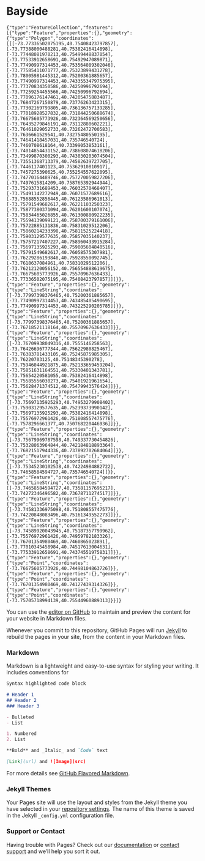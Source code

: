 # Bayside

```
{"type":"FeatureCollection","features":[{"type":"Feature","properties":{},"geometry":{"type":"Polygon","coordinates":[[[-73.77336502075195,40.75408423797857],[-73.77388000488281,40.75382416414898],[-73.77448081970213,40.75499448837054],[-73.77533912658691,40.75492947089871],[-73.77490997314453,40.753564089302046],[-73.77585411071777,40.75323899431278],[-73.78005981445312,40.75200361885657],[-73.77490997314453,40.743355347975395],[-73.77370834350586,40.74250996792694],[-73.77259254455566,40.74250996792694],[-73.77096176147461,40.74205475883487],[-73.76847267150879,40.73776263423315],[-73.77302169799805,40.736136757139285],[-73.77018928527832,40.731844250688674],[-73.76675605773926,40.732364569250656],[-73.76435279846191,40.73112880602221],[-73.76461029052733,40.73262472700583],[-73.7636661529541,40.73275480550195],[-73.74641418457031,40.735746540724],[-73.7460708618164,40.73399053853161],[-73.74014854431152,40.738608074618206],[-73.73499870300293,40.743030203074504],[-73.73551368713379,40.74582639727705],[-73.7446117401123,40.75362910810917],[-73.7457275390625,40.755254557622095],[-73.74770164489746,40.757270059827206],[-73.7497615814209,40.758765392944944],[-73.75293731689453,40.76032570468407],[-73.75491142272949,40.76071577689616],[-73.75688552856445,40.76123586961813],[-73.75791549682617,40.76221103250323],[-73.75877380371094,40.76201600107074],[-73.75834465026855,40.761300880922235],[-73.75594139099121,40.758700379161006],[-73.75722885131836,40.75831029512206],[-73.75860214233398,40.75811525224418],[-73.75903129577635,40.75857035140237],[-73.75757217407227,40.758960433915284],[-73.75697135925293,40.759805604840516],[-73.75791549682617,40.76058575307981],[-73.76229286193848,40.75928550092745],[-73.7618637084961,40.75831029512206],[-73.76212120056152,40.756554888619675],[-73.76675605773926,40.75570967636433],[-73.77336502075195,40.75408423797857]]]}},{"type":"Feature","properties":{},"geometry":{"type":"LineString","coordinates":[[-73.77997398376465,40.75200361885657],[-73.77490997314453,40.743485405490695],[-73.77490997314453,40.743225290205785]]}},{"type":"Feature","properties":{},"geometry":{"type":"LineString","coordinates":[[-73.77997398376465,40.75200361885657],[-73.76718521118164,40.75570967636433]]}},{"type":"Feature","properties":{},"geometry":{"type":"LineString","coordinates":[[-73.76709938049316,40.7555146258563],[-73.76426696777344,40.75622980825467],[-73.76383781433105,40.75245875985305],[-73.76220703125,40.75148345390278],[-73.75946044921875,40.752133659459204],[-73.75851631164551,40.75330401343781],[-73.75654220581055,40.75382416414898],[-73.75585556030273,40.75401921961654],[-73.75628471374512,40.75479943576424]]}},{"type":"Feature","properties":{},"geometry":{"type":"LineString","coordinates":[[-73.75697135925293,40.74953279908402],[-73.75903129577635,40.75239373990142],[-73.75697135925293,40.75382416414898],[-73.75576972961426,40.751808557475776],[-73.7578296661377,40.750768220446936]]}},{"type":"Feature","properties":{},"geometry":{"type":"LineString","coordinates":[[-73.75679969787598,40.749337730454826],[-73.75328063964844,40.742184818893364],[-73.76821517944336,40.737892702684064]]}},{"type":"Feature","properties":{},"geometry":{"type":"LineString","coordinates":[[-73.75345230102538,40.74224984882722],[-73.74658584594727,40.735746540724]]}},{"type":"Feature","properties":{},"geometry":{"type":"LineString","coordinates":[[-73.74658584594727,40.73581157695217],[-73.74272346496582,40.73678711274517]]}},{"type":"Feature","properties":{},"geometry":{"type":"LineString","coordinates":[[-73.74581336975098,40.751808557475776],[-73.74220848083496,40.75161349552273]]}},{"type":"Feature","properties":{},"geometry":{"type":"LineString","coordinates":[[-73.74589920043945,40.75187357799962],[-73.75576972961426,40.74959782183326],[-73.76701354980469,40.7460865023891],[-73.77010345458984,40.74517613004631],[-73.77533912658691,40.74374551975831]]}},{"type":"Feature","properties":{},"geometry":{"type":"Point","coordinates":[-73.76675605773926,40.74498104863726]}},{"type":"Feature","properties":{},"geometry":{"type":"Point","coordinates":[-73.76701354980469,40.74127439314326]}},{"type":"Feature","properties":{},"geometry":{"type":"Point","coordinates":[-73.75705718994139,40.75544960889313]}}]}
```
You can use the [editor on GitHub](https://github.com/jamesw8/neighborhoodProject/edit/master/index.md) to maintain and preview the content for your website in Markdown files.

Whenever you commit to this repository, GitHub Pages will run [Jekyll](https://jekyllrb.com/) to rebuild the pages in your site, from the content in your Markdown files.

### Markdown

Markdown is a lightweight and easy-to-use syntax for styling your writing. It includes conventions for

```markdown
Syntax highlighted code block

# Header 1
## Header 2
### Header 3

- Bulleted
- List

1. Numbered
2. List

**Bold** and _Italic_ and `Code` text

[Link](url) and ![Image](src)
```

For more details see [GitHub Flavored Markdown](https://guides.github.com/features/mastering-markdown/).

### Jekyll Themes

Your Pages site will use the layout and styles from the Jekyll theme you have selected in your [repository settings](https://github.com/jamesw8/neighborhoodProject/settings). The name of this theme is saved in the Jekyll `_config.yml` configuration file.

### Support or Contact

Having trouble with Pages? Check out our [documentation](https://help.github.com/categories/github-pages-basics/) or [contact support](https://github.com/contact) and we’ll help you sort it out.
